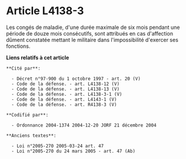 # Article L4138-3

Les congés de maladie, d'une durée maximale de six mois pendant une période de douze mois consécutifs, sont attribués en cas
d'affection dûment constatée mettant le militaire dans l'impossibilité d'exercer ses fonctions.

**Liens relatifs à cet article**

	**Cité par**:

	  - Décret n°97-900 du 1 octobre 1997 - art. 20 (V)
	  - Code de la défense. - art. L4138-12 (V)
	  - Code de la défense. - art. L4138-13 (V)
	  - Code de la défense. - art. L4138-3-1 (V)
	  - Code de la défense. - art. L4143-1 (V)
	  - Code de la défense. - art. R4138-3 (V)

	**Codifié par**:

	  - Ordonnance 2004-1374 2004-12-20 JORF 21 décembre 2004

	**Anciens textes**:

	  - Loi n°2005-270 2005-03-24 art. 47
	  - Loi n°2005-270 du 24 mars 2005 - art. 47 (Ab)
